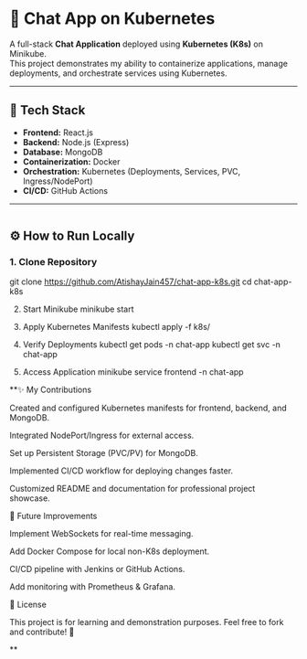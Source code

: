 # 💬 Chat App on Kubernetes

A full-stack **Chat Application** deployed using **Kubernetes (K8s)** on Minikube.  
This project demonstrates my ability to containerize applications, manage deployments, and orchestrate services using Kubernetes.

---

## 🚀 Tech Stack
- **Frontend:** React.js  
- **Backend:** Node.js (Express)  
- **Database:** MongoDB  
- **Containerization:** Docker  
- **Orchestration:** Kubernetes (Deployments, Services, PVC, Ingress/NodePort)  
- **CI/CD:** GitHub Actions  

---
```markdown
```
## ⚙️ How to Run Locally

### **1. Clone Repository**

git clone https://github.com/AtishayJain457/chat-app-k8s.git
cd chat-app-k8s

2. Start Minikube
minikube start

3. Apply Kubernetes Manifests
kubectl apply -f k8s/

4. Verify Deployments
kubectl get pods -n chat-app
kubectl get svc -n chat-app

6. Access Application
minikube service frontend -n chat-app




**✨ My Contributions

Created and configured Kubernetes manifests for frontend, backend, and MongoDB.

Integrated NodePort/Ingress for external access.

Set up Persistent Storage (PVC/PV) for MongoDB.

Implemented CI/CD workflow for deploying changes faster.

Customized README and documentation for professional project showcase.



🔮 Future Improvements

Implement WebSockets for real-time messaging.

Add Docker Compose for local non-K8s deployment.

CI/CD pipeline with Jenkins or GitHub Actions.

Add monitoring with Prometheus & Grafana.



📜 License

This project is for learning and demonstration purposes.
Feel free to fork and contribute! 🚀

**
